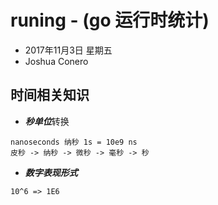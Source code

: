 # runing - (go 运行时统计)
- 2017年11月3日 星期五
- Joshua Conero



## 时间相关知识


- ***秒单位***转换
> 
    nanoseconds 纳秒 1s = 10e9 ns
    皮秒 -> 纳秒 -> 微秒 -> 毫秒 -> 秒

- ***数字表现形式***
> 
    10^6 => 1E6    